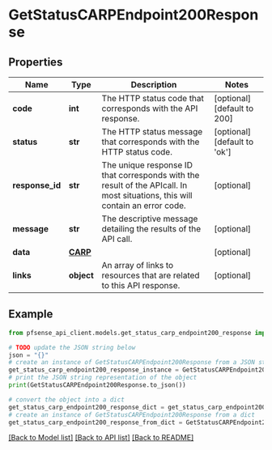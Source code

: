 # GetStatusCARPEndpoint200Response


## Properties

Name | Type | Description | Notes
------------ | ------------- | ------------- | -------------
**code** | **int** | The HTTP status code that corresponds with the API response. | [optional] [default to 200]
**status** | **str** | The HTTP status message that corresponds with the HTTP status code. | [optional] [default to 'ok']
**response_id** | **str** | The unique response ID that corresponds with the result of the APIcall. In most situations, this will contain an error code. | [optional] 
**message** | **str** | The descriptive message detailing the results of the API call. | [optional] 
**data** | [**CARP**](CARP.md) |  | [optional] 
**links** | **object** | An array of links to resources that are related to this API response. | [optional] 

## Example

```python
from pfsense_api_client.models.get_status_carp_endpoint200_response import GetStatusCARPEndpoint200Response

# TODO update the JSON string below
json = "{}"
# create an instance of GetStatusCARPEndpoint200Response from a JSON string
get_status_carp_endpoint200_response_instance = GetStatusCARPEndpoint200Response.from_json(json)
# print the JSON string representation of the object
print(GetStatusCARPEndpoint200Response.to_json())

# convert the object into a dict
get_status_carp_endpoint200_response_dict = get_status_carp_endpoint200_response_instance.to_dict()
# create an instance of GetStatusCARPEndpoint200Response from a dict
get_status_carp_endpoint200_response_from_dict = GetStatusCARPEndpoint200Response.from_dict(get_status_carp_endpoint200_response_dict)
```
[[Back to Model list]](../README.md#documentation-for-models) [[Back to API list]](../README.md#documentation-for-api-endpoints) [[Back to README]](../README.md)


